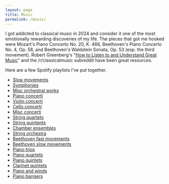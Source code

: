 ```yaml
---
layout: page
title: Music
permalink: /music/
---
```


I got addicted to classical music in 2024 and consider it one of the most emotionally rewarding discoveries of my life. The pieces that got me hooked were Mozart's Piano Concerto No. 20, K. 466, Beethoven's Piano Concerto No. 4, Op. 58, and Beethoven's Waldstein Sonata, Op. 53 (esp. the third movement). Robert Greenberg's "[How to Listen to and Understand Great Music](https://www.audible.com/pd/How-to-Listen-to-and-Understand-Great-Music-3rd-Edition-Audiobook/B00DDVQIM2)" and the /r/classicalmusic subreddit have been great resources.

Here are a few Spotify playlists I've put together.

* [Slow movements](https://open.spotify.com/playlist/3XU09g8N8cbWzFIgqJdkeL?si=a5b387a7369e4fff)
* [Symphonies](https://open.spotify.com/playlist/3h0roLxlsYWy5Qy3FuBW9w?si=e27554879f2d4d82)
* [Misc orchestral works](https://open.spotify.com/playlist/6Doj5EEJOYBlUxyAthkygo?si=934b1d3a308f4b4e)
* [Piano concerti](https://open.spotify.com/playlist/20Y6NRhIlhNEFNBzeN2u6R?si=5e127130c5634a26)
* [Violin concerti](https://open.spotify.com/playlist/0bJfc7SsRnoCXAfz7SM5lZ?si=11b69b6ccf8d4b5e)
* [Cello concerti](https://open.spotify.com/playlist/4MaKe7CUEHlIyq55BQ1hjC?si=24aa3938a65e4204)
* [Misc concerti](https://open.spotify.com/playlist/2R7sdwgykFVlqHlcJHh8N1?si=691fc5f08274410b)
* [String quartets](https://open.spotify.com/playlist/5FSU7FuZ2Wfjlo9xytN240?si=a07b0818266a4411)
* [String quintents](https://open.spotify.com/playlist/4kNlfT1n1WVZ3M2uiKexRl?si=6bb0273cac3843d5)
* [Chamber ensembles](https://open.spotify.com/playlist/5FrEvb2O6Jdv3NEADVeBF0?si=36dc9d2cf78d429e)
* [String orchestra](https://open.spotify.com/playlist/0KSuOmOrHCrOMe4JI2eiPD?si=b7d3356869f041b7)
* [Beethoven fast movements](https://open.spotify.com/playlist/0UFQtW7EqHHIseBzklBNyh?si=4a5a5ff0b344402c)
* [Beethoven slow movements](https://open.spotify.com/playlist/09aBRIJfyXVb0R6P8F3XdZ?si=1e3570405cff459e)
* [Piano trios](https://open.spotify.com/playlist/2qNNLI9k2phhmNQ61BKiUg?si=559af09a23824cda)
* [Piano quartets](https://open.spotify.com/playlist/0gM3MaLEtn2DBhlDdoGNFa?si=c33cda1c08244b6e)
* [Piano quintets](https://open.spotify.com/playlist/53WSENp663YHza73Ww9Nyi?si=0467e06469b34fb3)
* [Clarinet quintets](https://open.spotify.com/playlist/3MD6k3pEVY7sNa0smvuvz9?si=17bb2542e1e04882)
* [Piano and winds](https://open.spotify.com/playlist/4ZSdMfeVX8PGykz9Nyr0GW?si=bd51faa4f8d3495e)
* [Piano bangers](https://open.spotify.com/playlist/6kURKdivewP2JlCzUJOZGX?si=b01ab0153d12430c)
